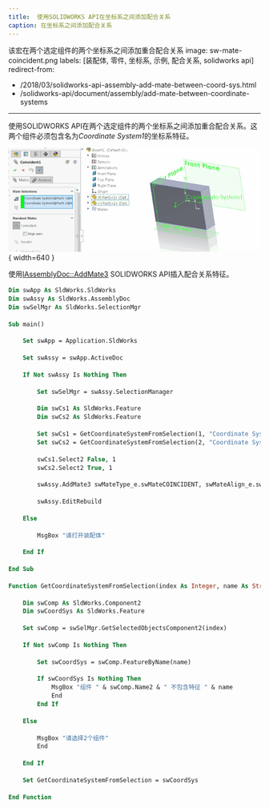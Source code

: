 ```yaml
---
title:  使用SOLIDWORKS API在坐标系之间添加配合关系
caption: 在坐标系之间添加配合关系
---
```

 该宏在两个选定组件的两个坐标系之间添加重合配合关系
image: sw-mate-coincident.png
labels: [装配体, 零件, 坐标系, 示例, 配合关系, solidworks api]
redirect-from:
  - /2018/03/solidworks-api-assembly-add-mate-between-coord-sys.html
  - /solidworks-api/document/assembly/add-mate-between-coordinate-systems
---

使用SOLIDWORKS API在两个选定组件的两个坐标系之间添加重合配合关系。这两个组件必须包含名为*Coordinate System1*的坐标系特征。

![重合配合关系属性管理器页面](sw-mate-coincident.png){ width=640 }

使用[IAssemblyDoc::AddMate3](https://help.solidworks.com/2018/english/api/sldworksapi/solidworks.interop.sldworks~solidworks.interop.sldworks.iassemblydoc~addmate3.html) SOLIDWORKS API插入配合关系特征。

~~~ vb
Dim swApp As SldWorks.SldWorks
Dim swAssy As SldWorks.AssemblyDoc
Dim swSelMgr As SldWorks.SelectionMgr

Sub main()

    Set swApp = Application.SldWorks
    
    Set swAssy = swApp.ActiveDoc
        
    If Not swAssy Is Nothing Then
    
        Set swSelMgr = swAssy.SelectionManager
                
        Dim swCs1 As SldWorks.Feature
        Dim swCs2 As SldWorks.Feature
    
        Set swCs1 = GetCoordinateSystemFromSelection(1, "Coordinate System1")
        Set swCs2 = GetCoordinateSystemFromSelection(2, "Coordinate System1")
        
        swCs1.Select2 False, 1
        swCs2.Select2 True, 1
        
        swAssy.AddMate3 swMateType_e.swMateCOINCIDENT, swMateAlign_e.swMateAlignCLOSEST, False, 0, 0, 0, 0, 0, 0, 0, 0, False, 0
        
        swAssy.EditRebuild
    
    Else
        
        MsgBox "请打开装配体"
    
    End If
    
End Sub

Function GetCoordinateSystemFromSelection(index As Integer, name As String) As SldWorks.Feature
    
    Dim swComp As SldWorks.Component2
    Dim swCoordSys As SldWorks.Feature
    
    Set swComp = swSelMgr.GetSelectedObjectsComponent2(index)
    
    If Not swComp Is Nothing Then
    
        Set swCoordSys = swComp.FeatureByName(name)
        
        If swCoordSys Is Nothing Then
            MsgBox "组件 " & swComp.Name2 & " 不包含特征 " & name
            End
        End If
    
    Else
        
        MsgBox "请选择2个组件"
        End
        
    End If
    
    Set GetCoordinateSystemFromSelection = swCoordSys
    
End Function


~~~